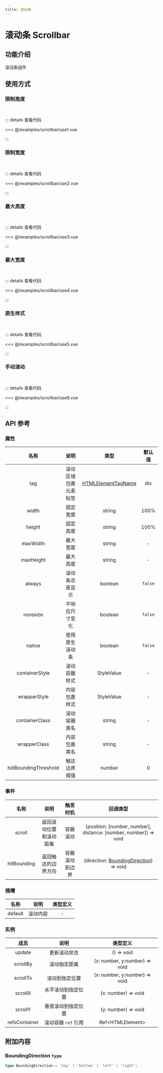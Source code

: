 ```yaml
---
title: 滚动条
---
```


# 滚动条 Scrollbar

## 功能介绍

滚动条组件

## 使用方式

### 限制高度

<br />
<ScrollbarUse1 />

::: details 查看代码

<<< @/examples/scrollbar/use1.vue

:::

### 限制宽度

<br />
<ScrollbarUse2 />

::: details 查看代码

<<< @/examples/scrollbar/use2.vue

:::

### 最大高度

<br />
<ScrollbarUse3 />

::: details 查看代码

<<< @/examples/scrollbar/use3.vue

:::

### 最大宽度

<br />
<ScrollbarUse4 />

::: details 查看代码

<<< @/examples/scrollbar/use4.vue

:::

### 原生样式

<br />
<ScrollbarUse5 />

::: details 查看代码

<<< @/examples/scrollbar/use5.vue

:::

### 手动滚动

<br />
<ScrollbarUse6 />

::: details 查看代码

<<< @/examples/scrollbar/use6.vue

:::

## API 参考

### 属性

|         名称          |         说明         |                             类型                              | 默认值  |
| :-------------------: | :------------------: | :-----------------------------------------------------------: | :-----: |
|          tag          | 滚动区域包裹元素标签 | [HTMLElementTagName](/common/base.md#htmlelementtagname-type) |   div   |
|         width         |       固定宽度       |                            string                             |  100%   |
|        height         |       固定高度       |                            string                             |  100%   |
|       maxWidth        |       最大宽度       |                            string                             |    -    |
|       maxHeight       |       最大高度       |                            string                             |    -    |
|        always         |    滚动条总是显示    |                            boolean                            | `false` |
|       noresize        |    不响应尺寸变化    |                            boolean                            | `false` |
|        native         |    使用原生滚动条    |                            boolean                            | `false` |
|    containerStyle     |     滚动容器样式     |                          StyleValue                           |    -    |
|     wrapperStyle      |     内容包裹样式     |                          StyleValue                           |    -    |
|    containerClass     |     滚动容器类名     |                            string                             |    -    |
|     wrapperClass      |     内容包裹类名     |                            string                             |    -    |
| hiitBoundingThreshold |     触达边界阈值     |                            number                             |    0    |

### 事件

|    名称     |          说明          |    触发时机    |                             回调类型                              |
| :---------: | :--------------------: | :------------: | :---------------------------------------------------------------: |
|   scroll    | 返回滚动位置和滚动距离 |    容器滚动    | (position: [number, number], distance: [number, number]) => void  |
| hitBounding |   返回触达的边界方向   | 容器滚动到边界 | (direction: [BoundingDirection](#boundingdirection-type)) => void |

### 插槽

|  名称   |   说明   | 类型定义 |
| :-----: | :------: | :------: |
| default | 滚动内容 |    -     |

### 实例

|     成员      |        说明         |           类型定义            |
| :-----------: | :-----------------: | :---------------------------: |
|    update     |    更新滚动状态     |          () => void           |
|   scrollBy    |    滚动指定距离     | (x: number, y:number) => void |
|   scrollTo    |   滚动到指定位置    | (x: number, y:number) => void |
|    scrollX    | 水平滚动到指定位置  |      (x: number) => void      |
|    scrollY    | 垂直滚动到指定位置  |      (y: number) => void      |
| refsContainer | 滚动容器 `ref` 引用 |       Ref\<HTMLElement>       |

## 附加内容

### BoundingDirection `type`

```ts
type BoundingDirection = 'top' | 'bottom' | 'left' | 'right';
```

<script setup>
import ScrollbarUse1 from './use1.vue';
import ScrollbarUse2 from './use2.vue';
import ScrollbarUse3 from './use3.vue';
import ScrollbarUse4 from './use4.vue';
import ScrollbarUse5 from './use5.vue';
import ScrollbarUse6 from './use6.vue';
</script>
